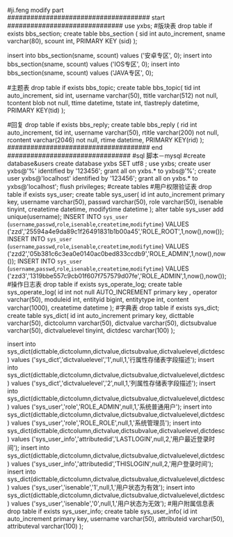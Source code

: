 #ji.feng modify part  ##################################### start ##############################use yxbs;#版块表drop table if exists bbs_section;create table bbs_section (	sid int auto_increment,	sname varchar(80),	scount int,	PRIMARY KEY (sid));insert into bbs_section(sname, scount) values ('安卓专区', 0);insert into bbs_section(sname, scount) values ('IOS专区', 0);insert into bbs_section(sname, scount) values ('JAVA专区', 0);#主题表drop table if exists bbs_topic;create table bbs_topic(	tid int auto_increment,	sid int,	username varchar(50),	ttitle varchar(512) not null,	tcontent blob not null,	ttime datetime,	tstate int,	tlastreply datetime,	PRIMARY KEY(tid));#回复drop table if exists bbs_reply;create table bbs_reply (	rid int auto_increment,	tid int,	username varchar(50),	rtitle varchar(200) not null,	rcontent varchar(2046) not null,	rtime datetime,	PRIMARY KEY(rid));##################################### end #################################sql 脚本－mysql#create database&userscreate database yxbs SET utf8 ;use yxbs;create user yxbs@'%' identified by '123456';grant all on yxbs.* to yxbs@'%';create user yxbs@'localhost' identified by '123456';grant all on yxbs.* to yxbs@'localhost';flush privileges;#create tables#用户权限验证表drop table if exists sys_user;create table sys_user(id int auto_increment primary key,username varchar(50),passwd varchar(50),role varchar(50),isenable tinyint,createtime datetime,modifytime datetime);alter table sys_user add unique(username);INSERT INTO `sys_user` (`username`,`passwd`,`role`,`isenable`,`createtime`,`modifytime`) VALUES ('zzd','25594a4e9da89c1f26491831b1b00a45','ROLE_ROOT',1,now(),now());INSERT INTO `sys_user` (`username`,`passwd`,`role`,`isenable`,`createtime`,`modifytime`) VALUES ('zzd2','05b381c6c3ea0e0140ac0bed833ccdb9','ROLE_ADMIN',1,now(),now());INSERT INTO `sys_user` (`username`,`passwd`,`role`,`isenable`,`createtime`,`modifytime`) VALUES ('zzd3','1319bbe557c9cb01f607f757579d07fe','ROLE_ADMIN',1,now(),now());#操作日志表drop table if exists sys_operate_log;create table sys_operate_log(id int not null AUTO_INCREMENT primary key ,operator varchar(50),moduleid int,entityid bigint,entitytype int,content varchar(1000),createtime datetime);#字典表drop table if exists sys_dict;create table sys_dict(	id int auto_increment primary key,	dicttable varchar(50),	dictcolumn varchar(50),	dictvalue varchar(50),	dictsubvalue varchar(50),	dictvaluelevel tinyint,	dictdesc varchar(100));insert into sys_dict(dicttable,dictcolumn,dictvalue,dictsubvalue,dictvaluelevel,dictdesc)values ('sys_dict','dictvaluelevel','1',null,1,'行属性存储表字段描述'); insert into sys_dict(dicttable,dictcolumn,dictvalue,dictsubvalue,dictvaluelevel,dictdesc)values ('sys_dict','dictvaluelevel','2',null,1,'列属性存储表字段描述'); insert into sys_dict(dicttable,dictcolumn,dictvalue,dictsubvalue,dictvaluelevel,dictdesc)values ('sys_user','role','ROLE_ADMIN',null,1,'系统普通用户');insert into sys_dict(dicttable,dictcolumn,dictvalue,dictsubvalue,dictvaluelevel,dictdesc)values ('sys_user','role','ROLE_ROLE',null,1,'系统管理员');insert into sys_dict(dicttable,dictcolumn,dictvalue,dictsubvalue,dictvaluelevel,dictdesc)values ('sys_user_info','attributedid','LASTLOGIN',null,2,'用户最近登录时间'); insert into sys_dict(dicttable,dictcolumn,dictvalue,dictsubvalue,dictvaluelevel,dictdesc)values ('sys_user_info','attributedid','THISLOGIN',null,2,'用户登录时间'); insert into sys_dict(dicttable,dictcolumn,dictvalue,dictsubvalue,dictvaluelevel,dictdesc)values ('sys_user','isenable','1',null,1,'用户状态为有效'); insert into sys_dict(dicttable,dictcolumn,dictvalue,dictsubvalue,dictvaluelevel,dictdesc)values ('sys_user','isenable','0',null,1,'用户状态为无效'); #用户附属信息表drop table if exists sys_user_info;create table sys_user_info(	id int auto_increment primary key,	username varchar(50),	attributeid varchar(50),	attributeval varchar(100));